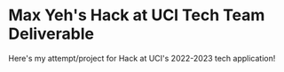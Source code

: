# Max Yeh's Hack at UCI Tech Team Deliverable

Here's my attempt/project for Hack at UCI's 2022-2023 tech application!

